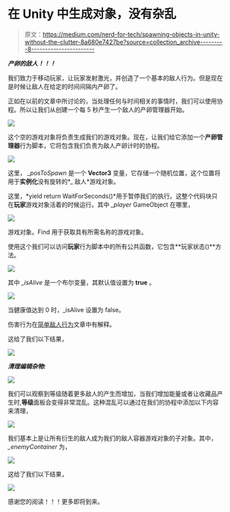 # 在 Unity 中生成对象，没有杂乱

> 原文：<https://medium.com/nerd-for-tech/spawning-objects-in-unity-without-the-clutter-8a680e7427be?source=collection_archive---------8----------------------->

***产卵的敌人！！！***

我们致力于移动玩家，让玩家发射激光，并创造了一个基本的敌人行为。但是现在是时候让敌人在给定的时间间隔内产卵了。

正如在以前的文章中所讨论的，当处理任何与时间相关的事情时，我们可以使用协程。所以让我们从创建一个每 5 秒产生一个敌人的产卵管理器开始。

![](img/7bdf05abcf76db13e4720a23967b56e9.png)

这个空的游戏对象将负责生成我们的游戏对象。现在，让我们给它添加一个**产卵管理器**行为脚本，它将包含我们负责为敌人产卵计时的协程。

![](img/79b95a98ddd0de414614ba0a6267293f.png)

这里， *_posToSpawn* 是一个 **Vector3** 变量，它存储一个随机位置，这个位置将用于**实例化**没有旋转的*_ 敌人*游戏对象。

这里，*yield return WaitForSeconds()*用于暂停我们的执行。这整个代码块只在**玩家**游戏对象活着的时候运行。其中 *_player* GameObject 在哪里，

![](img/bb264e6c76350f9a2e8dc7767b99ae9c.png)

游戏对象。Find 用于获取具有所需名称的游戏对象。

使用这个我们可以访问**玩家**行为脚本中的所有公共函数，它包含**玩家状态()**方法。

![](img/b54850d4ff78f300e3f8cf47f9a60404.png)

其中 *_isAlive* 是一个布尔变量，其默认值设置为 **true** 。

![](img/251b262e111d2752908f2060fb79f7ff.png)

当健康值达到 0 时，_isAlive 设置为 false。

伤害行为在[简单敌人行为](/nerd-for-tech/simple-enemy-behaviour-in-unity-b38f88009635)文章中有解释。

这给了我们以下结果，

![](img/3609e7e82f7ad692c1f67e110e7ab54b.png)

***清理编辑杂物:***

![](img/91ee007c5cca68919f8fa03078241c71.png)

我们可以观察到等级随着更多敌人的产生而增加，当我们增加能量或者让收藏品产生时,**等级**面板会变得非常混乱。这种混乱可以通过在我们的协程中添加以下内容来清理，

![](img/9ab6d48403388b0ec1fefc260fd8f1ae.png)

我们基本上是让所有衍生的敌人成为我们的敌人容器游戏对象的子对象。其中， *_enemyContainer* 为，

![](img/3f2577491ad2ba071d56e997e5a29cb3.png)

这给了我们以下结果，

![](img/cb930ff2a2b7dcf4d9685b25591f55da.png)

感谢您的阅读！！！更多即将到来。